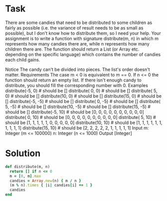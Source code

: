 # Task
There are some candies that need to be distributed to some children as fairly as possible (i.e. the variance of result needs to 
be as small as possible), but I don't know how to distribute them, so I need your help. Your assignment is to write a function with 
signature distribute(m, n) in which m represents how many candies there are, while n represents how many children there are. 
The function should return a List (or Array etc. depending on the specific language) which contains the number of candies each 
child gains.

Notice
The candy can't be divided into pieces.
The list's order doesn't matter.
Requirements
The case m < 0 is equivalent to m == 0.
If n <= 0 the function should return an empty list.
If there isn't enough candy to distribute, you should fill the corresponding number with 0.
Examples
distribute(-5,  0) # should be [] 
distribute( 0,  0) # should be [] 
distribute( 5,  0) # should be [] 
distribute(10,  0) # should be [] 
distribute(15,  0) # should be [] 
distribute(-5, -5) # should be [] 
distribute( 0, -5) # should be [] 
distribute( 5, -5) # should be [] 
distribute(10, -5) # should be [] 
distribute(15, -5) # should be []
distribute(-5, 10) # should be [0, 0, 0, 0, 0, 0, 0, 0, 0, 0]
distribute( 0, 10) # should be [0, 0, 0, 0, 0, 0, 0, 0, 0, 0]
distribute( 5, 10) # should be [1, 1, 1, 1, 1, 0, 0, 0, 0, 0]
distribute(10, 10) # should be [1, 1, 1, 1, 1, 1, 1, 1, 1, 1]
distribute(15, 10) # should be [2, 2, 2, 2, 2, 1, 1, 1, 1, 1]
Input
m: Integer (m <= 100000)
n: Integer (n <= 1000)
Output
[Integer]

# Solution
```ruby
def distribute(m, n)
  return [] if n <= 0
  m = [0, m].max
  candies = Array.new(n) { m / n }
  (m % n).times { |i| candies[i] += 1 }
  candies
end
```
